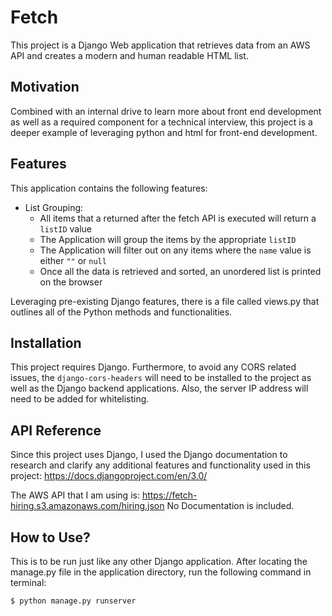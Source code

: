 # Fetch

This project is a Django Web application that retrieves data from an AWS API and creates a modern and human readable HTML list.

## Motivation
 Combined with an internal drive to learn more about front end development as well as a required component for a technical interview, this project is a deeper example of leveraging python and html for front-end development.

## Features
This application contains the following features:
* List Grouping:
  * All items that a returned after the fetch API is executed will return a `listID` value
  * The Application will group the items by the appropriate `listID`
  * The Application will filter out on any items where the `name` value is either `""` or `null`
  * Once all the data is retrieved and sorted, an unordered list is printed on the browser

Leveraging pre-existing Django features, there is a file called views.py that outlines all of the Python methods and functionalities.

## Installation
This project requires Django. Furthermore, to avoid any CORS related issues, the `django-cors-headers` will need to be installed to the project as well as the Django backend applications. Also, the server IP address will need to be added for whitelisting.

## API Reference
Since this project uses Django, I used the Django documentation to research and clarify any additional features and functionality used in this project:
  https://docs.djangoproject.com/en/3.0/

The AWS API that I am using is:
  https://fetch-hiring.s3.amazonaws.com/hiring.json
No Documentation is included. 

## How to Use?
This is to be run just like any other Django application. After locating the manage.py file in the application directory, run the following command in terminal:

```
$ python manage.py runserver
```
